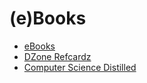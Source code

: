 # (e)Books

 - [eBooks](https://content.pivotal.io/ebooks)
 - [DZone Refcardz](https://dzone.com/refcardz)
 - [Computer Science Distilled](https://sourcemaking.com/computer-science-distilled)
